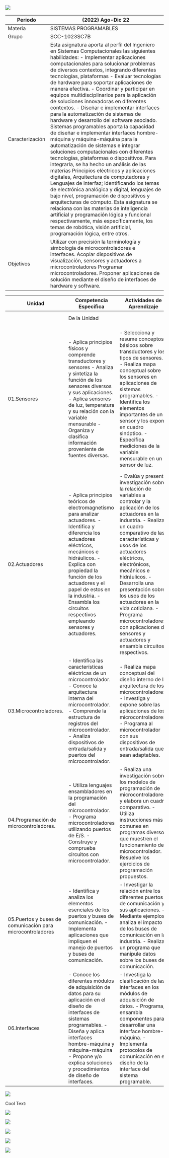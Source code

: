 ![](imagenes/sptitulo.png)

| Periodo         	| (2022) Ago-Dic 22                                                                                                                                                                                                                                                                                                                                                                                                                                                                                                                                                                                                                                                                                                                                                                                                                                                                                                                                                                                                                                                                                                                                                                                                                                                                                                                                                                 	|
|-----------------	|-----------------------------------------------------------------------------------------------------------------------------------------------------------------------------------------------------------------------------------------------------------------------------------------------------------------------------------------------------------------------------------------------------------------------------------------------------------------------------------------------------------------------------------------------------------------------------------------------------------------------------------------------------------------------------------------------------------------------------------------------------------------------------------------------------------------------------------------------------------------------------------------------------------------------------------------------------------------------------------------------------------------------------------------------------------------------------------------------------------------------------------------------------------------------------------------------------------------------------------------------------------------------------------------------------------------------------------------------------------------------------------	|
| Materia         	| SISTEMAS PROGRAMABLES                                                                                                                                                                                                                                                                                                                                                                                                                                                                                                                                                                                                                                                                                                                                                                                                                                                                                                                                                                                                                                                                                                                                                                                                                                                                                       	|
| Grupo           	|  SCC-1023SC7B                                                                                                                                                                                                                                                                                                                                                                                                                                                                                                                                                                                                                                                                                                                                                                                                                                                                                                                                                                                                                                                                                                                                                                                                                                                                                                                                                                 	|
| Caracterización 	| Esta asignatura aporta al perfil del Ingeniero en Sistemas Computacionales las siguientes habilidades: - Implementar aplicaciones computacionales para solucionar problemas de diversos contextos, integrando diferentes tecnologías, plataformas - Evaluar tecnologías de hardware para soportar aplicaciones de manera efectiva. - Coordinar y participar en equipos multidisciplinarios para la aplicación de soluciones innovadoras en diferentes contextos. - Diseñar e implementar interfaces para la automatización de sistemas de hardware y desarrollo del software asociado. Sistemas programables aporta la capacidad de diseñar e implementar interfaces hombre- máquina y máquina-máquina para la automatización de sistemas e integrar soluciones computacionales con diferentes tecnologías, plataformas o dispositivos. Para integrarla, se ha hecho un análisis de las materias Principios eléctricos y aplicaciones digitales, Arquitectura de computadoras y Lenguajes de interfaz; identificando los temas de electrónica analógica y digital, lenguajes de bajo nivel, programación de dispositivos y arquitecturas de cómputo. Esta asignatura se relaciona con las materias de inteligencia artificial y programación lógica y funcional respectivamente, más específicamente, los temas de robótica, visión artificial, programación lógica, entre otros. 	|
| Objetivos       	| Utilizar con precisión la terminología y simbología de microcontroladores e interfaces. Acoplar dispositivos de visualización, sensores y actuadores a microcontroladores Programar microcontroladores. Proponer aplicaciones de solución mediante el diseño de interfaces de hardware y software.                                                                                                                                                                                                                                                                                                                                                                                                                                                                                                                                                                                                                                                                                                                                                                                                                                                                                                                                                                                                                                                                                	|



| Unidad                                                     | Competencia Especifica                                                                                                                                                                                                                                                                                                    | Actividades de Aprendizaje                                                                                                                                                                                                                                                                                                                                                                                                                                        | Actividades de Enseñanza                                                                                                                                                                                                                                                                                    | Desarrollo de                                                                                                                                                                                                                                         | Horas  | Criterios de                                                                                                                                                                                                                                          | Fuentes                                                                                                                    | Apoyos Didacticos                                                                                                                                                                                              | Eval | Núm. | Sem. |
|------------------------------------------------------------|---------------------------------------------------------------------------------------------------------------------------------------------------------------------------------------------------------------------------------------------------------------------------------------------------------------------------|-------------------------------------------------------------------------------------------------------------------------------------------------------------------------------------------------------------------------------------------------------------------------------------------------------------------------------------------------------------------------------------------------------------------------------------------------------------------|-------------------------------------------------------------------------------------------------------------------------------------------------------------------------------------------------------------------------------------------------------------------------------------------------------------|-------------------------------------------------------------------------------------------------------------------------------------------------------------------------------------------------------------------------------------------------------|--------|-------------------------------------------------------------------------------------------------------------------------------------------------------------------------------------------------------------------------------------------------------|----------------------------------------------------------------------------------------------------------------------------|----------------------------------------------------------------------------------------------------------------------------------------------------------------------------------------------------------------|------|------|------|
|                                                            | De la Unidad                                                                                                                                                                                                                                                                                                              |                                                                                                                                                                                                                                                                                                                                                                                                                                                                   |                                                                                                                                                                                                                                                                                                             | Competencias Genéricas                                                                                                                                                                                                                                | TeoPra | Evaluación                                                                                                                                                                                                                                            |                                                                                                                            |                                                                                                                                                                                                                | Diag | Form | Suma |
| 01.Sensores                                                | - Aplica principios físicos y comprende transductores y sensores - Analiza y sintetiza la función de los sensores diversos y sus aplicaciones. - Aplica sensores de luz, temperatura y su relación con la variable mensurable - Organiza y clasifica información proveniente de fuentes diversas.                         | - Selecciona y resume conceptos básicos sobre transductores y los tipos de sensores. - Realiza mapa conceptual sobre los sensores en aplicaciones de sistemas programables. - Identifica los elementos importantes de un sensor y los expone en cuadro sinóptico. - Especifica mediciones de la variable mensurable en un sensor de luz.                                                                                                                          | Se elabora cuadro sinoptico sobre clasificacion de sensores, asi presentacion ante grupo sobre sensores y transductores opticos, temperatura, presion, proximidad (tipos, caracteristicas, modo de comunicacion, y ejemplos aplicativos), asi como practica electronica sobre sensores de temperatura y luz | Se aplica principos fisicos y comprension de sensores y tranductores, Se aplica teoria sobre sensores de opticos, temperatura, proximidad, presion, asi como practica de laboratorio de circuiteria electronica utilizando sensores temperatura y luz | 8      | Se aplica principos fisicos y comprension de sensores y tranductores, Se aplica teoria sobre sensores de opticos, temperatura, proximidad, presion, asi como practica de laboratorio de circuiteria electronica utilizando sensores temperatura y luz | Ficha bibliograficas (Sensores y actuadores), asi como material en fuentes expuestas en internet                           | Material de apoyo sobre electronica basica, y simuladores, fichas tecnicas sobre sensores opticos, temperatura, presion y proximidad asi como uso de componentes electronicos, proyeccciones, videos, ejemplos | 00   | 00   | 00   |
| 02.Actuadores                                              | - Aplica principios teóricos de electromagnetismo para analizar actuadores. - Identifica y diferencia los actuadores eléctricos, mecánicos e hidráulicos. - Explica con propiedad la función de los actuadores y el papel de estos en la industria. - Ensambla los circuitos respectivos empleando sensores y actuadores. | - Evalúa y presenta investigación sobre la relación de variables a controlar y la aplicación de los actuadores en la industria. - Realiza un cuadro comparativo de las características y usos de los actuadores eléctricos, electrónicos, mecánicos e hidráulicos. - Desarrolla una presentación sobre los usos de los actuadores en la vida cotidiana. - Programa microcontroladores con aplicaciones de sensores y actuadores y ensambla circuitos respectivos. | Se elabora mapa conceptual sobre usos de los actuadores neumatics, hidraulicos, se expone presentacion ante grupo sobre los actuadores electricos (ejemplos), asi como ensamble de circuiteria electronica con motores DC                                                                                   | Se aplica principos fisicos y comprension de actuadores hidraulicos y neumaticos, asi como se aplica teoria y practica de laboratorio de circuiteria electronica utilizando actuadores electricos, temporizadores y control de giro de motor DC       | 8      | Cada actividad de aprendizaje cuenta con una rubrica de evaluacion (Introduccion, desarrollo, conclusiones, bibliografias), utilizando el estilo IEEE y APA                                                                                           | Ficha bibliograficas (Actuadores Neumaticos, hidraulicos y electricos), asi como material en fuentes expuestas en internet | Material de apoyo sobre electronica basica, y simuladores, fichas tecnicas sobre componentes como actuadores electricos y uso de elementos electronicos, proyeccciones, videos, ejemplos                       | 00   | 00   | 00   |
| 03.Microcontroladores.                                     | - Identifica las características eléctricas de un microcontrolador. - Conoce la arquitectura interna del microcontrolador. - Comprende la estructura de registros del microcontrolador. - Analiza dispositivos de entrada/salida y puertos del microcontrolador.                                                          | - Realiza mapa conceptual del diseño interno de la arquitectura de los microcontroladores. - Investiga y expone sobre las aplicaciones de los microcontroladores. - Programa al microcontrolador con sus dispositivos de entrada/salida que sean adaptables.                                                                                                                                                                                                      | Se realiza evaluacion sobre la arquitectura de los microcontroladores, se elaborar una tabla comporativa entre familia de microcontroladores, y se introducen dos nuevos microcontroladores para practicas de laboratorio                                                                                   | Se identifican las caracteristicas, arquitectura interna, registros, entrada y salidas analogicas y digitales del microcontrolador,                                                                                                                   | 8      | Cada actividad de aprendizaje cuenta con una rubrica de evaluacion (Introduccion, desarrollo, conclusiones, bibliografias), utilizando el estilo IEEE y APA                                                                                           | Ficha bibliograficas, asi como material en fuentes expuestas en internet                                                   | Material de apoyo sobre electronica basica, y simuladores, fichas tecnicas sobre componentes como microcontroladores utilizados en la industria, proyeccciones, videos, ejemplos                               | 00   | 00   | 00   |
| 04.Programación de microcontroladores.                     | - Utiliza lenguajes ensambladores en la programación del microcontrolador. - Programa microcontroladores utilizando puertos de E/S. - Construye y comprueba circuitos con microcontrolador.                                                                                                                               | - Realiza una investigación sobre los modelos de programación de microcontroladores y elabora un cuadro comparativo. - Utiliza instrucciones más comunes en programas diversos que muestren el funcionamiento del microcontrolador. - Resuelve los ejercicios de programación propuestos.                                                                                                                                                                         | Se realiza evaluacion sobre la arquitectura de los microcontroladores, se elaborar una tabla comporativa entre familia de microcontroladores, y se introducen dos nuevos microcontroladores para practicas de laboratorio                                                                                   | Se identifican las caracteristicas, arquitectura interna, registros, entrada y salidas analogicas y digitales del microcontrolador,                                                                                                                   | 8      | Cada actividad de aprendizaje cuenta con una rubrica de evaluacion (Introduccion, desarrollo, conclusiones, bibliografias), utilizando el estilo IEEE y APA                                                                                           | Ficha bibliograficas, asi como material en fuentes expuestas en internet                                                   | Material de apoyo sobre electronica basica, y simuladores, fichas tecnicas sobre componentes como microcontroladores utilizados en la industria, proyeccciones, videos, ejemplos                               | 00   | 00   | 00   |
| 05.Puertos y buses de comunicación para microcontroladores | - Identifica y analiza los elementos esenciales de los puertos y buses de comunicación. - Implementa aplicaciones que impliquen el manejo de puertos y buses de comunicación.                                                                                                                                             | - Investigar la relación entre los diferentes puertos de comunicación y sus aplicaciones. - Mediante ejemplos, analiza el impacto de los buses de comunicación en la industria. - Realiza un programa que manipule datos sobre los buses de comunicación.                                                                                                                                                                                                         | Se ensambla y programan circuitos electronicos utilizando sensores de temperatura, encendido y apagado de un motor DC por medio de un relevador y el protocolo Wifi                                                                                                                                         | Se identifica y analiza elementos tales como puertos y buses de comunicaciï¿½n, y aplicaciones sobre manejo de ellos                                                                                                                                  | 8      | Cada actividad de aprendizaje cuenta con una rubrica de evaluacion (Introduccion, desarrollo, conclusiones, bibliografias), utilizando el estilo IEEE y APA                                                                                           | Ficha bibliograficas, asi como material en fuentes expuestas en internet                                                   | Material de apoyo sobre electronica basica, y simuladores, fichas tecnicas sobre componentes como microcontroladores utilizados en la industria, proyeccciones, videos, ejemplos                               | 00   | 00   | 00   |
| 06.Interfaces                                              | - Conoce los diferentes módulos de adquisición de datos para su aplicación en el diseño de interfaces de sistemas programables. - Diseña y aplica interfaces hombre-máquina y máquina-máquina - Propone y/o explica soluciones y procedimientos de diseño de interfaces.                                                  | - Investiga la clasificación de las interfaces en los módulos de adquisición de datos. - Programa, ensambla componentes para desarrollar una interface hombre-máquina. - Implementa protocolos de comunicación en el diseño de la interface del sistema programable.                                                                                                                                                                                              | Se ensambla y programan interfaces visuales para adquisicion de datos, utilizando comunicaciï¿½n Bluetooth, IR, utilizando un controlador de velocidad de motor DC, y controlador de un servomotor, sensores ultrasonicos, IR                                                                               | Se conoce los distintos modulos de adquisicion de datos para el diseï¿½o de interfaces programables, asi como el diseï¿½o y aplicaciï¿½n de una interface hombre-maquina y maquina'maquina, haciendo uso de circuiteria electronica                   | 8      | Cada actividad de aprendizaje cuenta con una rubrica de evaluacion (Introduccion, desarrollo, conclusiones, bibliografias), utilizando el estilo IEEE y APA                                                                                           | Ficha bibliograficas, asi como material en fuentes expuestas en internet                                                   | Material de apoyo sobre electronica basica, y simuladores, fichas tecnicas sobre componentes como microcontroladores utilizados en la industria, proyeccciones, videos, ejemplos                               | 00   | 00   | 00   |


![](https://images.cooltext.com/5390751.png)

<a href="http://cooltext.com" target="_top"><img src="https://cooltext.com/images/ct_pixel.gif" width="80" height="15" alt="Cool Text: Logo and Graphics Generator" border="0" /></a>


![](imagenes/1.jpg)

![](imagenes/2.jpg)

![](imagenes/3.jpg)

![](imagenes/4.jpg)

![](https://www.influxdata.com/wp-content/uploads/Built-on-InfluxDB-purple-400px.png)
